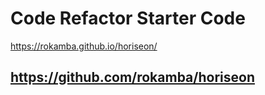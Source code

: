 # Code Refactor Starter Code
https://rokamba.github.io/horiseon/
## https://github.com/rokamba/horiseon

